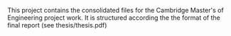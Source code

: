 This project contains the consolidated files for the Cambridge Master's of Engineering project work. It is structured according the the format of the final report (see thesis/thesis.pdf)
